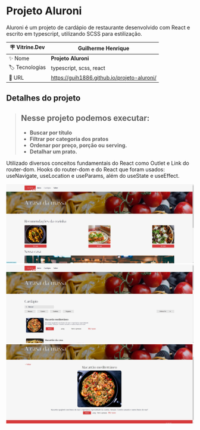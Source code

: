 # Projeto Aluroni

Aluroni é um projeto de cardápio de restaurante desenvolvido com React e escrito em typescript, utilizando SCSS para estilização.

| :placard: Vitrine.Dev |    Guilherme Henrique    |
| -------------  | --- |
| :sparkles: Nome        | **Projeto Aluroni**
| :label: Tecnologias | typescript, scss, react
| :rocket: URL         | https://guih1886.github.io/projeto-aluroni/

## Detalhes do projeto

> ## Nesse projeto podemos executar:
>
> - **Buscar por título**
> - **Filtrar por categoria dos pratos**
> - **Ordenar por preço, porção ou serving.**
> - **Detalhar um prato.**

Utilizado diversos conceitos fundamentais do React como Outlet e Link do router-dom. Hooks do router-dom e do React que foram usados: useNavigate, useLocation e useParams, além do useState e useEffect.

<!-- Inserir imagem com a #vitrinedev ao final do link -->
![](https://github.com/guih1886/projeto-aluroni/blob/main/src/assets/img_projeto1.jpg#vitrinedev)
![](https://github.com/guih1886/projeto-aluroni/blob/main/src/assets/img_projeto2.jpg)
![](https://github.com/guih1886/projeto-aluroni/blob/main/src/assets/img_projeto3.jpg)